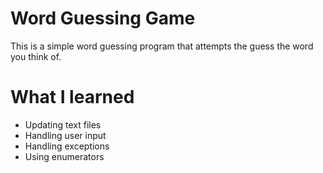 # Word Guessing Game
This is a simple word guessing program that attempts the guess the word you think of.

# What I learned
* Updating text files
* Handling user input
* Handling exceptions
* Using enumerators
